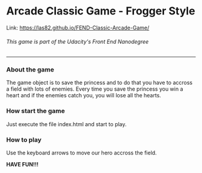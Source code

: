 # Arcade Classic Game - Frogger Style

Link: https://las82.github.io/FEND-Classic-Arcade-Game/

###### This game is part of the Udacity's Front End Nanodegree 
---
### About the game

The game object is to save the princess and to do that you have to accross a field
with lots of enemies.
Every time you save the princess you win a heart and if the enemies catch you, you will
lose all the hearts.

### How start the game
Just execute the file index.html and start to play.

### How to play
Use the keyboard arrows to move our hero accross the field.

**HAVE FUN!!!**